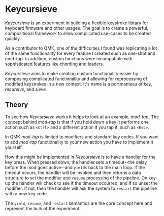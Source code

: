 # Keycursieve

_Keycursieve_ is an experiment in building a flexible keystroke library for keyboard firmware and other usages. The goal is to create a powerful, compositional framework to allow complicated use-cases to be created quickly.

As a contributor to QMK, one of the difficulties I found was replicating a lot of the same functionality for every feature I created such as one-shot and mod-tap. In addition, custom functions were incompatible with sophisticated features like chording and leaders.

_Keycursieve_ aims to make creating custom functionality easier by composing complicated functionality and allowing for reprocessing of modified keystrokes in a new context. It's name is a portmanteau of _key_, _recursive_, and _sieve_.

## Theory

To see how _Keycursieve_ works it helps to look at an example, _mod-tap_. The concept behind _mod-tap_ is that if you hold down a key it performs one action such as `<Ctrl>` and a different action if you tap it, such as `<Esc>`.

In QMK _mod-tap_ is limited to modifiers and standard key codes. If you want to add _mod-tap_ functionality to your new action you have to implement it yourself.

How this might be implemented in _Keycursieve_ is to have a handler for the key press. When pressed down, the handler sets a timeout--the delay before the mod goes active--and `yields` back to the main loop. If the timeout occurs, the handler will be invoked and then returns a data structure to set the modifier and `resume` processing of the pipeline. On key-up the handler will check to see if the timeout occurred, and if so unset the modifier. If not, then the handler will ask the system to `restart` the pipeline with a new key code.

The `yield`, `resume`, and `restart` semantics are the core concept here and represent the bulk of the experiment.